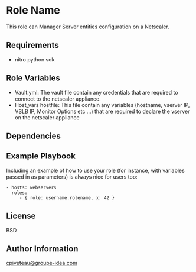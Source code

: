 Role Name
=========

This role can Manager Server entities configuration on a Netscaler.

Requirements
------------

* nitro python sdk

Role Variables
--------------

* Vault.yml: The vault file contain any credentials that are required to connect to the netscaler appliance.
* Host_vars hostfile: This file contain any variables (hostname, vserver IP, VSLB IP, Monitor Options etc ...) that are required to declare the vserver on the netscaler appliance

Dependencies
------------

Example Playbook
----------------

Including an example of how to use your role (for instance, with variables passed in as parameters) is always nice for users too:

    - hosts: webservers
      roles:
         - { role: username.rolename, x: 42 }

License
-------

BSD

Author Information
------------------

<cpiveteau@groupe-idea.com>
